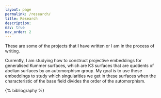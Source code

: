 ```yaml
---
layout: page
permalink: /research/
title: Research
description: 
nav: true
nav_order: 2
---
```


These are some of the projects that I have written or I am in the process of writing.

Currently, I am studying how to construct projective embeddings for generalised Kummer surfaces, which are K3 surfaces that are quotients of abelian surfaces by an automorphism group. My goal is to use these embeddings to study which singularities we get in these surfaces when the characteristic of the base field divides the order of the automorphism.

<!-- _pages/publications.md -->

<!-- Bibsearch Feature -->

<!--{% include bib_search.liquid %}-->

<div class="publications">

{% bibliography %}

</div>
